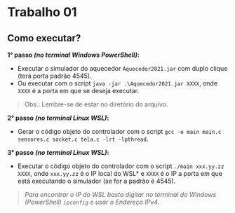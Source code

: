 # Trabalho 01 

## Como executar?
**1° passo *(no terminal Windows PowerShell)*:**
- Executar o simulador do aquecedor `Aquecedor2021.jar` com duplo clique (terá porta padrão 4545).
- Ou executar com o script `java -jar .\Aquecedor2021.jar XXXX`, onde `XXXX` é a porta em que se deseja executar.
> Obs.: Lembre-se de estar no diretório do arquivo.

**2° passo *(no terminal Linux WSL)*:**
- Gerar o código objeto do controlador com o script `gcc -o main main.c sensores.c socket.c tela.c -lrt -lpthread`.

**3° passo *(no terminal Linux WSL)*:**
- Executar o código objeto do controlador com o script `./main xxx.yy.zz XXXX`, onde `xxx.yy.zz` é o IP local do WSL* e `XXXX` é o IP a porta em que está executando o simulador (se for a padrão é 4545).

> *Para encontrar o IP do WSL basta digitar no terminal do Windows (PowerShell) `ipconfig` e usar o Endereço IPv4.*
